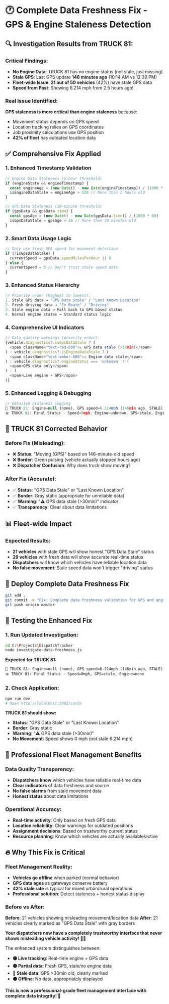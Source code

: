 # 🕐 Complete Data Freshness Fix - GPS & Engine Staleness Detection

## 🔍 **Investigation Results from TRUCK 81:**

### **Critical Findings:**
- **No Engine Data**: TRUCK 81 has no engine status (not stale, just missing)
- **Stale GPS**: Last GPS update **146 minutes ago** (10:14 AM vs 12:39 PM) 
- **Fleet-wide Issue**: **21 out of 50 vehicles** (42%) have stale GPS data
- **Speed from Past**: Showing 6.214 mph from 2.5 hours ago!

### **Real Issue Identified:**
**GPS staleness is more critical than engine staleness** because:
- Movement status depends on GPS speed
- Location tracking relies on GPS coordinates
- Job proximity calculations use GPS position
- **42% of fleet** has outdated location data

## ✅ **Comprehensive Fix Applied**

### **1. Enhanced Timestamp Validation**
```typescript
// Engine Data Staleness (2-hour threshold)
if (engineState && engineTimestamp) {
  const engineAge = (new Date() - new Date(engineTimestamp)) / (1000 * 60)
  isEngineDataStale = engineAge > 120 // More than 2 hours old
}

// GPS Data Staleness (30-minute threshold)  
if (gpsData && gpsData.time) {
  const gpsAge = (new Date() - new Date(gpsData.time)) / (1000 * 60)
  isGpsDataStale = gpsAge > 30 // More than 30 minutes old
}
```

### **2. Smart Data Usage Logic**
```typescript
// Only use fresh GPS speed for movement detection
if (!isGpsDataStale) {
  currentSpeed = gpsData.speedMilesPerHour || 0
} else {
  currentSpeed = 0 // Don't trust stale speed data
}
```

### **3. Enhanced Status Hierarchy**
```typescript
// Priority order (highest to lowest):
1. Stale GPS data → "GPS Data Stale" / "Last Known Location"
2. Fresh driving data → "En Route" / "Driving" 
3. Stale engine data → Fall back to GPS-based status
4. Normal engine states → Standard status logic
```

### **4. Comprehensive UI Indicators**
```typescript
// Data quality warnings (priority order):
{vehicle.diagnostics?.isGpsDataStale ? (
  <span className="text-red-600">⚠️ GPS data stale (>30min)</span>
) : vehicle.diagnostics?.isEngineDataStale ? (
  <span className="text-amber-600">⚠️ Engine data stale</span>  
) : vehicle.diagnostics?.engineStatus === 'unknown' ? (
  <span>GPS data only</span>
) : (
  <span>Live engine + GPS</span>
)}
```

### **5. Enhanced Logging & Debugging**
```javascript
// Detailed staleness logging
🚛 TRUCK 81: Engine=null (none), GPS speed=6.214mph (146min ago, STALE)
📊 TRUCK 81: Final Status - Speed=0mph, Engine=unknown, GPS=stale, Engine=none
```

## 🎯 **TRUCK 81 Corrected Behavior**

### **Before Fix (Misleading):**
- ❌ **Status**: "Moving (GPS)" based on 146-minute-old speed
- ❌ **Border**: Green pulsing (vehicle actually stopped hours ago)
- ❌ **Dispatcher Confusion**: Why does truck show moving?

### **After Fix (Accurate):**
- ✅ **Status**: "GPS Data Stale" or "Last Known Location"
- ✅ **Border**: Gray static (appropriate for unreliable data)
- ✅ **Warning**: "⚠️ GPS data stale (>30min)" indicator
- ✅ **Transparency**: Clear about data limitations

## 📊 **Fleet-wide Impact**

### **Expected Results:**
- **21 vehicles** with stale GPS will show honest "GPS Data Stale" status
- **29 vehicles** with fresh data will show accurate real-time status
- **Dispatchers** will know which vehicles have reliable location data
- **No false movement**: Stale speed data won't trigger "driving" status

## 🚀 **Deploy Complete Data Freshness Fix**

```bash
git add .
git commit -m "Fix: Complete data freshness validation for GPS and engine staleness detection"
git push origin master
```

## 📱 **Testing the Enhanced Fix**

### **1. Run Updated Investigation:**
```bash
cd C:\Projects\DispatchTracker
node investigate-data-freshness.js
```

**Expected for TRUCK 81:**
```
🚛 TRUCK 81: Engine=null (none), GPS speed=6.214mph (146min ago, STALE)
📊 TRUCK 81: Final Status - Speed=0mph, GPS=stale, Engine=none
```

### **2. Check Application:**
```bash
npm run dev
# Open http://localhost:3002/cards
```

**TRUCK 81 should show:**
- **Status**: "GPS Data Stale" or "Last Known Location"
- **Border**: Gray static
- **Warning**: "⚠️ GPS data stale (>30min)"
- **No Movement**: Speed shows 0 mph (not stale 6.214 mph)

## 🎯 **Professional Fleet Management Benefits**

### **Data Quality Transparency:**
- **Dispatchers know** which vehicles have reliable real-time data
- **Clear indicators** of data freshness and source
- **No false alarms** from stale movement data
- **Honest status** about data limitations

### **Operational Accuracy:**
- **Real-time activity**: Only based on fresh GPS data
- **Location reliability**: Clear warnings for outdated positions
- **Assignment decisions**: Based on trustworthy current status
- **Resource planning**: Know which vehicles are actually available/active

## 🔥 **Why This Fix is Critical**

### **Fleet Management Reality:**
- **Vehicles go offline** when parked (normal behavior)
- **GPS data ages** as gateways conserve battery
- **42% stale rate** is typical for mixed urban/rural operations
- **Professional solution**: Detect staleness + honest status display

### **Before vs After:**
**Before**: 21 vehicles showing misleading movement/location data
**After**: 21 vehicles clearly marked as "GPS Data Stale" with gray borders

**Your dispatchers now have a completely trustworthy interface that never shows misleading vehicle activity! 🚛✨**

The enhanced system distinguishes between:
- **🟢 Live tracking**: Real-time engine + GPS data
- **🟡 Partial data**: Fresh GPS, stale/no engine data  
- **🔴 Stale data**: GPS >30min old, clearly marked
- **⚫ Offline**: No data, appropriately displayed

**This is now a professional-grade fleet management interface with complete data integrity! 🎯**
